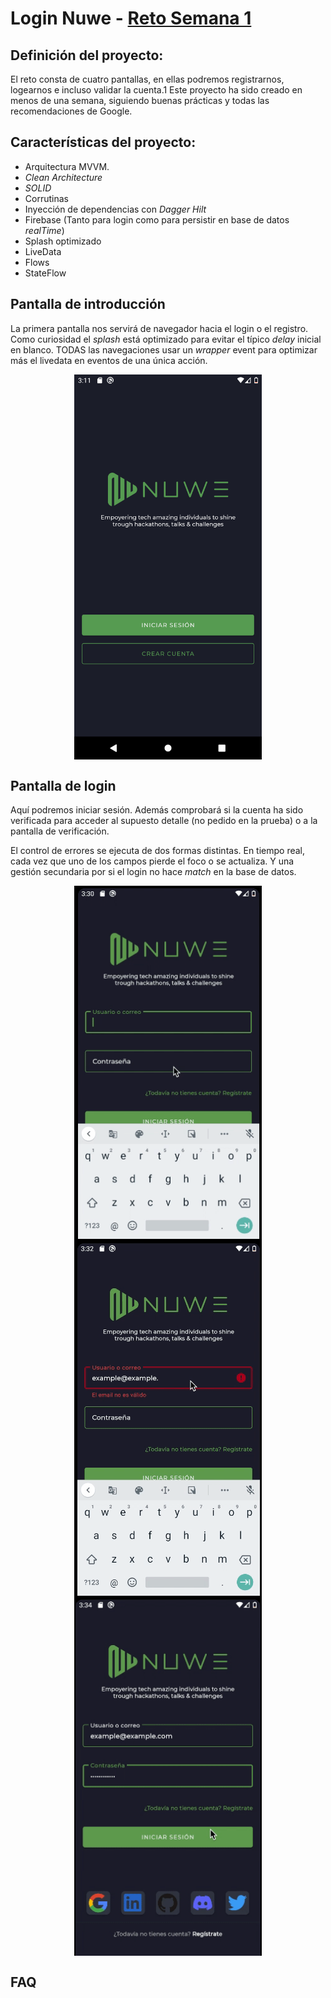 # Login Nuwe - [Reto Semana 1](https://nuwe.io/challenge/reto-mobile-individual-semana-1)

## Definición del proyecto:

El reto consta de cuatro pantallas, en ellas podremos registrarnos, logearnos e incluso validar la cuenta.1
Este proyecto ha sido creado en menos de una semana, siguiendo buenas prácticas y todas las recomendaciones de Google.

## Características del proyecto:

- Arquitectura MVVM.
- *Clean Architecture*
- *SOLID*
- Corrutinas
- Inyección de dependencias con *Dagger Hilt*
- Firebase (Tanto para login como para persistir en base de datos *realTime*)
- Splash optimizado
- LiveData
- Flows
- StateFlow

## Pantalla de introducción
La primera pantalla nos servirá de navegador hacia el login o el registro. Como curiosidad el *splash* está optimizado para evitar el típico *delay* inicial en blanco.
TODAS las navegaciones usar un *wrapper* event para optimizar más el livedata en eventos de una única acción.

<p align="center">
<img align="center" width="300" alt="portfolio_view" src="./docs/introductionview.png">
</p>

## Pantalla de login

Aquí podremos iniciar sesión. Además comprobará si la cuenta ha sido verificada para acceder al supuesto detalle (no pedido en la prueba) o a la pantalla de verificación.

El control de errores se ejecuta de dos formas distintas. En tiempo real, cada vez que uno de los campos pierde el foco o se actualiza. Y una gestión secundaria por si el login no hace *match* en la base de datos.

<p align="center">
<img align="center" width="300" alt="portfolio_view" src="./docs/login_animation.gif">
<img align="center" width="300" alt="portfolio_view" src="./docs/login_validation.gif">
<img align="center" width="300" alt="portfolio_view" src="./docs/login_error.gif">
</p>


## FAQ
